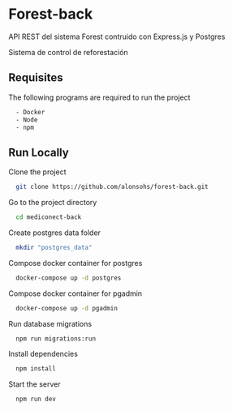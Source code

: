 
# Forest-back

API REST del sistema Forest contruido con Express.js y Postgres

Sistema de control de reforestación





## Requisites

The following programs are required to run the project

```bash
  - Docker
  - Node
  - npm
```

## Run Locally

Clone the project

```bash
  git clone https://github.com/alonsohs/forest-back.git
```

Go to the project directory

```bash
  cd mediconect-back
```

Create postgres data folder

```bash
  mkdir "postgres_data"
```

Compose docker container for postgres

```bash
  docker-compose up -d postgres
```

Compose docker container for pgadmin

```bash
  docker-compose up -d pgadmin
```

Run database migrations

```bash
  npm run migrations:run
```

Install dependencies

```bash
  npm install
```

Start the server

```bash
  npm run dev
```

